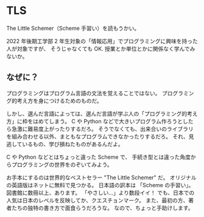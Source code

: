 # TLS

The Little Schemer（Scheme 手習い）を読もうかい。

2022 年後期工学部 2 年生対象の「情報応用」でプログラミングに興味を持った人が対象ですが、
そうじゃなくても OK.
授業とか単位とかに関係なく学んでみないか。

## なぜに？

プログラミングはプログラム言語の文法を覚えることではない。
プログラミング的考え方を身につけるためのものだ。

しかし、選んだ言語によっては、選んだ言語が学ぶ人の「プログラミング的考え方」に枠をはめてしまう。
C や Python などで大きいプログラム作ろうとしたら急激に難易度上がったりするだろ。
そうでなくても、出来合いのライブラリを組み合わせる以外、まともなプログラムできなかったりするだろ。
それ、見逃しているもの、学び損ねたものがあるんだよ。

C や Python などとはちょっと違った Scheme で、
手続き型とは違った角度からプログラミングの世界をのぞいてみよう。

お手本にするのは世界的なベストセラー "The Little Schemer" だ。
オリジナルの英語版はネットに無料で見つかる。
日本語の訳本は 「Scheme の手習い」。図書館に数冊以上、あります。
「やさしい...」より数段イイ！
でも、日本での人気は日本のレベルを反映してか、クエスチョンマーク。
また、最初の方、著者たちの独特の書き方で面食らうだろうな。
なので、ちょっと手助けします。

